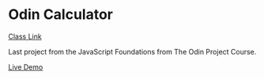 # Odin Calculator

[Class Link](https://www.theodinproject.com/lessons/foundations-calculator)

Last project from the JavaScript Foundations from The Odin Project Course.

[Live Demo](https://educanales.github.io/odin-calculator/)